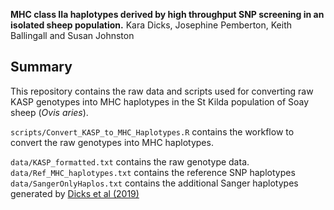 **MHC class IIa haplotypes derived by high throughput SNP screening in an isolated sheep population.** Kara Dicks, Josephine Pemberton, Keith Ballingall and Susan Johnston


## Summary

This repository contains the raw data and scripts used for converting raw KASP genotypes into MHC haplotypes in the St Kilda population of Soay sheep (*Ovis aries*). 

`scripts/Convert_KASP_to_MHC_Haplotypes.R` contains the workflow to convert the raw genotypes into MHC haplotypes.  

`data/KASP_formatted.txt` contains the raw genotype data.  
`data/Ref_MHC_haplotypes.txt` contains the reference SNP haplotypes
`data/SangerOnlyHaplos.txt` contains the additional Sanger haplotypes generated by [Dicks et al (2019)](https://doi.org/10.1007/s00251-019-01109-w)

